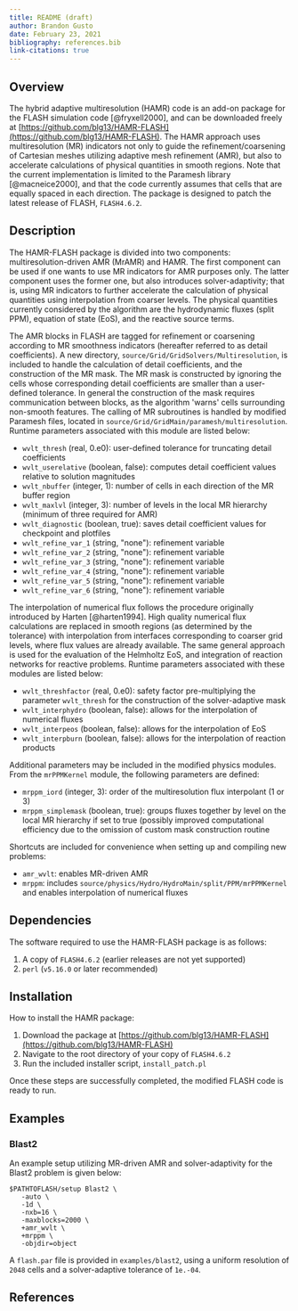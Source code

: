 ```yaml
---
title: README (draft)
author: Brandon Gusto
date: February 23, 2021
bibliography: references.bib
link-citations: true
---
```


## Overview

The hybrid adaptive multiresolution (HAMR) code is an add-on package for the
FLASH simulation code [@fryxell2000], and can be downloaded freely at
[https://github.com/blg13/HAMR-FLASH](https://github.com/blg13/HAMR-FLASH). The
HAMR approach uses multiresolution (MR) indicators not only to guide the
refinement/coarsening of Cartesian meshes utilizing adaptive mesh refinement
(AMR), but also to accelerate calculations of physical quantities in smooth
regions. Note that the current implementation is limited to the Paramesh
library [@macneice2000], and that the code currently assumes that cells that
are equally spaced in each direction. The package is designed to patch the
latest release of FLASH, `FLASH4.6.2`.

## Description

The HAMR-FLASH package is divided into two components: multiresolution-driven
AMR (MrAMR) and HAMR. The first component can be used if one wants to use MR
indicators for AMR purposes only. The latter component uses the former one, but
also introduces solver-adaptivity; that is, using MR indicators to further
accelerate the calculation of physical quantities using interpolation from
coarser levels. The physical quantities currently considered by the algorithm
are the hydrodynamic fluxes (split PPM), equation of state (EoS), and the
reactive source terms.

The AMR blocks in FLASH are tagged for refinement or coarsening according to MR
smoothness indicators (hereafter referred to as detail coefficients). A new
directory, `source/Grid/GridSolvers/Multiresolution`, is included to handle the
calculation of detail coefficients, and the construction of the MR mask. The MR
mask is constructed by ignoring the cells whose corresponding detail
coefficients are smaller than a user-defined tolerance. In general the
construction of the mask requires communication between blocks, as the
algorithm 'warns' cells surrounding non-smooth features. The calling of MR
subroutines is handled by modified Paramesh files, located in
`source/Grid/GridMain/paramesh/multiresolution`. Runtime parameters associated
with this module are listed below:

+ `wvlt_thresh` (real, 0.e0): user-defined tolerance for truncating detail coefficients
+ `wvlt_userelative` (boolean, false): computes detail coefficient values relative to solution magnitudes
+ `wvlt_nbuffer` (integer, 1): number of cells in each direction of the MR buffer region
+ `wvlt_maxlvl` (integer, 3): number of levels in the local MR hierarchy (minimum of three required for AMR)
+ `wvlt_diagnostic` (boolean, true): saves detail coefficient values for checkpoint and plotfiles
+ `wvlt_refine_var_1` (string, "none"): refinement variable
+ `wvlt_refine_var_2` (string, "none"): refinement variable
+ `wvlt_refine_var_3` (string, "none"): refinement variable
+ `wvlt_refine_var_4` (string, "none"): refinement variable
+ `wvlt_refine_var_5` (string, "none"): refinement variable
+ `wvlt_refine_var_6` (string, "none"): refinement variable

The interpolation of numerical flux follows the procedure originally introduced
by Harten [@harten1994]. High quality numerical flux calculations are replaced
in smooth regions (as determined by the tolerance) with interpolation from
interfaces corresponding to coarser grid levels, where flux values are already
available. The same general approach is used for the evaluation of the
Helmholtz EoS, and integration of reaction networks for reactive problems.
Runtime parameters associated with these modules are listed below:

+ `wvlt_threshfactor` (real, 0.e0): safety factor pre-multiplying the parameter `wvlt_thresh` for the construction of the solver-adaptive mask
+ `wvlt_interphydro` (boolean, false): allows for the interpolation of numerical fluxes
+ `wvlt_interpeos` (boolean, false): allows for the interpolation of EoS
+ `wvlt_interpburn` (boolean, false): allows for the interpolation of reaction products

Additional parameters may be included in the modified physics modules. From the
`mrPPMKernel` module, the following parameters are defined:

+ `mrppm_iord` (integer, 3): order of the multiresolution flux interpolant (1 or 3)
+ `mrppm_simplemask` (boolean, true): groups fluxes together by level on the local MR hierarchy if set to true (possibly improved computational efficiency due to the omission of custom mask construction routine

Shortcuts are included for convenience when setting up and compiling new problems:

+ `amr_wvlt`: enables MR-driven AMR
+ `mrppm`: includes `source/physics/Hydro/HydroMain/split/PPM/mrPPMKernel` and enables interpolation of numerical fluxes

## Dependencies

The software required to use the HAMR-FLASH package is as follows:

1. A copy of `FLASH4.6.2` (earlier releases are not yet supported) 
2. `perl` (`v5.16.0` or later recommended)

## Installation

How to install the HAMR package:

1. Download the package at [https://github.com/blg13/HAMR-FLASH](https://github.com/blg13/HAMR-FLASH)
2. Navigate to the root directory of your copy of `FLASH4.6.2`
3. Run the included installer script, `install_patch.pl`

Once these steps are successfully completed, the modified FLASH code is ready
to run. 

## Examples

### Blast2

An example setup utilizing MR-driven AMR and solver-adaptivity for the Blast2
problem is given below:

    $PATHTOFLASH/setup Blast2 \
       -auto \
       -1d \
       -nxb=16 \
       -maxblocks=2000 \
       +amr_wvlt \
       +mrppm \
       -objdir=object

A `flash.par` file is provided in `examples/blast2`, using a uniform resolution
of `2048` cells and a solver-adaptive tolerance of `1e.-04`.

## References
